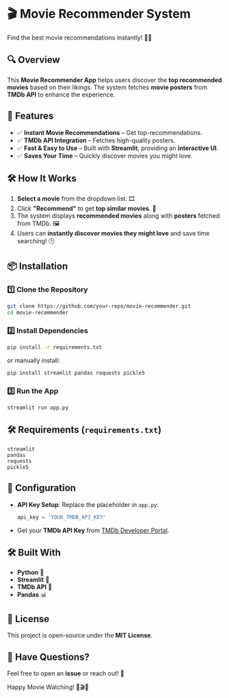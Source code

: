 # 🎬 Movie Recommender System

Find the best movie recommendations instantly! 🎥🍿

## 🔍 Overview
This **Movie Recommender App** helps users discover the **top recommended movies** based on their likings. The system fetches **movie posters** from **TMDb API** to enhance the experience.

## 🚀 Features
- ✅ **Instant Movie Recommendations** – Get top-recommendations.
- ✅ **TMDb API Integration** – Fetches high-quality posters.
- ✅ **Fast & Easy to Use** – Built with **Streamlit**, providing an **interactive UI**.
- ✅ **Saves Your Time** – Quickly discover movies you might love.

## 🛠 How It Works
1. **Select a movie** from the dropdown list. 🎞️
2. Click **"Recommend"** to get **top similar movies**. 🎥
3. The system displays **recommended movies** along with **posters** fetched from TMDb. 🖼️
4. Users can **instantly discover movies they might love** and save time searching! 🕒

## 📦 Installation

### 1️⃣ Clone the Repository
```sh
git clone https://github.com/your-repo/movie-recommender.git
cd movie-recommender
```

### 2️⃣ Install Dependencies
```sh
pip install -r requirements.txt
```
or manually install:
```sh
pip install streamlit pandas requests pickle5
```

### 3️⃣ Run the App
```sh
streamlit run app.py
```

## 🛠 Requirements (`requirements.txt`)
```
streamlit
pandas
requests
pickle5
```

## 📝 Configuration
- **API Key Setup**: Replace the placeholder in `app.py`:
  ```python
  api_key = 'YOUR_TMDB_API_KEY'
  ```
- Get your **TMDb API Key** from [TMDb Developer Portal](https://www.themoviedb.org/settings/api).



## 🛠 Built With
- **Python** 🐍
- **Streamlit** 🎨
- **TMDb API** 🎥
- **Pandas** 📊

## 📜 License
This project is open-source under the **MIT License**.

## 💬 Have Questions?
Feel free to open an **issue** or reach out! 🚀  

Happy Movie Watching! 🍿🎬✨
